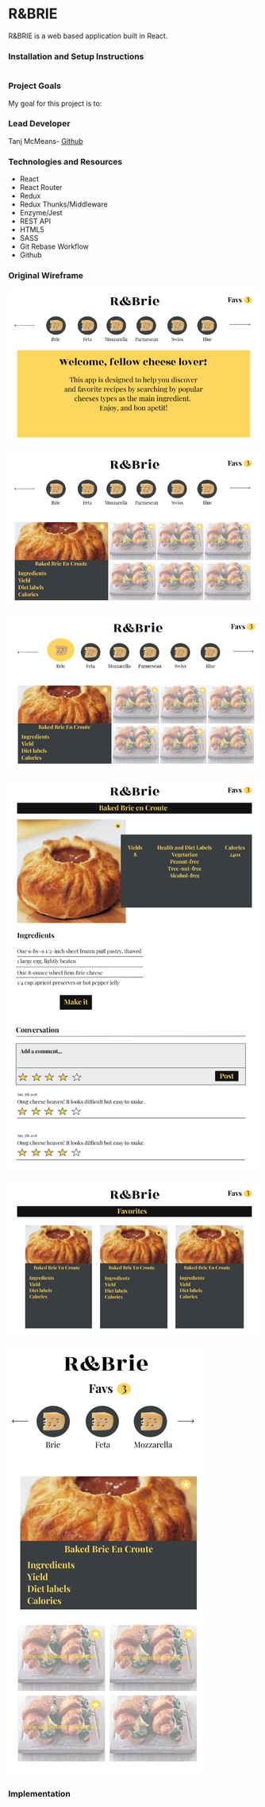 # **R&BRIE**

R&BRIE is a web based application built in React.

### Installation and Setup Instructions

```

```

### Project Goals

My goal for this project is to:

### Lead Developer

Tanj McMeans- [Github](https://github.com/TMcMeans)

### Technologies and Resources

- React
- React Router
- Redux
- Redux Thunks/Middleware
- Enzyme/Jest
- REST API
- HTML5
- SASS
- Git Rebase Workflow
- Github

### Original Wireframe

![welcome-screen](assets/welcomescreen.png)

![desktop-view](assets/desktopview.png)

![selecting-cheese](assets/selectingcheese.png)

![single-recipe-view](assets/singleRecipeView.png)

![choosing-favorites](assets/showfavs.png)

![mobile-view](assets/mobileview.png)

### Implementation
